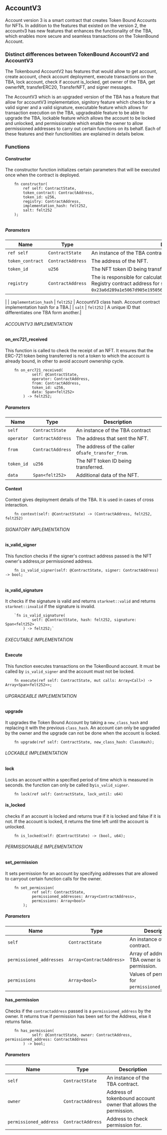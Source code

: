 ## AccountV3
Account version 3 is a smart contract that creates Token Bound Accounts for NFTs. In addition to the features that existed on the version 2, the accountv3 has new features that enhances the functionality of the TBA, which enables more secure and seamless transactions on the TokenBound Account.

### Distinct differences between TokenBound AccountV2 and AccountV3
 The Tokenbound AccountV2 has features that would allow to get account, create account, check account deployment, execute transactions on the TBA, lock account, check if account is_locked, get owner of the TBA, get ownerNft, transferERC20, TransferNFT, and  signer messages.

 The AccountV3 which is an upgraded version of the TBA has a feature that allow for accountV3 implementation,  signitory feature which checks for a valid signer and a valid signature,  executable feature which allows for transaction execution on the TBA, upgradeable feature to be able to upgrade the TBA, lockable feature which allows the account to be locked and unlocked, and  permissionable which enable the owner to allow permissioned addresses to carry out certain functions on its behalf.
 Each of these features and their functionlities are explained in details below.

### Functions

#### Constructor
The constructor function initializes certain parameters that will be executed once when the contract is deployed.

```
    fn constructor(
        ref self: ContractState,
        token_contract: ContractAddress,
        token_id: u256,
        registry: ContractAddress,
        implementation_hash: felt252,
        salt: felt252
    );
    
```
    
#####  Parameters
|    Name                |   Type              | Description  |
|------------------------|---------------------|--------------
|  `ref self`            |  `ContractState`    |An instance of the TBA contract.   | 
|  `token_contract`      |  `ContractAddress`  |The address of the NFT.            | 
|  `token_id`            |  `u256`             |The NFT token ID being transferred.| 
|  `registry`            |  `ContractAddress`  |The is responsible for calculating account address for each NFT. Registry contract address for sepolia: `0x23a6d289a1e5067d905e195056c322381a78a3bc9ab3b0480f542fad87cc580`. 
| 
|  `implementation_hash` |  `felt252`          | AccountV3 class hash. Account contract implementation hash for a TBA.| 
|  `salt`                |  `felt252`          | A unique ID that differentiates one TBA form another.| 

  ######              ACCOUNTV3 IMPLEMENTATION
  
####   on_erc721_received 
  This function is called to check the receipt of an NFT. It ensures that the ERC-721 token being transferred is not a token to which the account is already bound, in other to avoid account ownership cycle.
  
```
    fn on_erc721_received(
            self: @ContractState,
            operator: ContractAddress,
            from: ContractAddress,
            token_id: u256,
            data: Span<felt252>
        ) -> felt252;
```
        
#####  Parameters
|    Name                 |      Type            |  Description  |
|-------------------------|----------------------|--------------
| `self`                  |   `ContractState `   | An instance of the TBA contract             |
| `operator`              |   `ContractAddress`  | The address that sent the NFT.                   |
| `from`                  |   `ContractAddress`  | The address of the caller of`safe_transfer_from`.|
| `token_id`              |   `u256 `            | The NFT token ID being transferred.              |
| `data`                  |   `Span<felt252>`    | Additional data of the NFT.                      |
    

#### Context
Context gives deployment details of the TBA. It is used in cases of cross interaction.

```
    fn context(self: @ContractState) -> (ContractAddress, felt252, felt252)
```

 ######         SIGNATORY IMPLEMENTATION
 
#### is_valid_signer
This function checks if the signer's contract address passed is the NFT owner's address,or permissioned address.

```
    fn is_valid_signer(self: @ContractState, signer: ContractAddress) -> bool;
    
```  
 
#### is_valid_signature
It checks if the signature is valid and returns `starknet::valid` and returns `starknet::invalid` if the signature is invalid.

```
    `fn is_valid_signature(
            self: @ContractState, hash: felt252, signature: Span<felt252>
        ) -> felt252;`
```        


    
######    EXECUTABLE IMPLEMENTATION

#### Execute
This function executes transactions on the TokenBound  account. It must be called by `is_valid_signer` and the account must not be locked.

```
    fn execute(ref self: ContractState, mut calls: Array<Call>) -> Array<Span<felt252>>;
```
 
    
######   UPGRADEABLE IMPLEMENTATION

#### upgrade
 It upgrades the Token Bound Account by taking a `new_class_hash` and replacing it with the previous `class_hash`. An account can only be upgraded by the owner and the upgrade can not be done when the account is locked.
 
```
    fn upgrade(ref self: ContractState, new_class_hash: ClassHash);
```
    
######     LOCKABLE IMPLEMENTATION
    
#### lock
 Locks an account within a specified period of time which is measured in seconds. the function can only be called by`is_valid_signer`.
 
```
    fn lock(ref self: ContractState, lock_until: u64)
```
   
#### is_locked
  checks if an account is locked and returns true if it is locked and false if it is not. If the account is locked, it returns the time left until the account is unlocked.
  
```
    fn is_locked(self: @ContractState) -> (bool, u64);
```
    
######     PERMISSIONABLE IMPLEMENTATION
    
####  set_permission
 It sets permission for an account by specifying addresses that are allowed to carryout certain function calls for the owner.
  
```
    fn set_permission(
            ref self: ContractState,
            permissioned_addresses: Array<ContractAddress>,
            permissions: Array<bool>
        );
``` 
    
#####  Parameters
|    Name                 |      Type                 |  Description  |
|-------------------------|---------------------------|--------------
| `self`                  |  `ContractState`          | An instance of the TBA contract.                      |
| `permissioned_addresses`|  `Array<ContractAddress>` | Array of addresses the TBA owner is to permission. |
| `permissions`           |  `Array<bool>`            | Values of permissions for `permissioned_addresses`.   |

    
####  has_permission
 Checks if the `contractaddress` passed is a `permissioned_address` by the owner. It returns true if permission has been set  for the Address, else it returns false.
    
```
    fn has_permission(
            self: @ContractState, owner: ContractAddress, permissioned_address: ContractAddress
        ) -> bool; 
```
#####  Parameters
|    Name                 |      Type                 |  Description  |
|-------------------------|---------------------------|--------------
| `self`                  |  `ContractState`          | An instance of the TBA contract.                                |
| `owner`                 |  `ContractAddress`        | Address of tokenbound account owner that allows the permission. |
| `permissioned_address`  |  `ContractAddress`        | Address to check permission for.                                |


